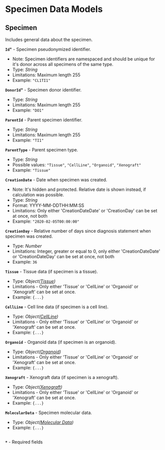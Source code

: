 # Specimen Data Models

## Specimen
Includes general data about the specimen.

**`Id`*** - Specimen pseudonymized identifier.
- Note: Specimen identifiers are namespaced and should be unique for it's donor across all specimens of the same type.
- Type: _String_
- Limitations: Maximum length 255
- Example: `"CL1TI1"`

**`DonorId`*** - Specimen donor identifier.
- Type: _String_
- Limitations: Maximum length 255
- Example: `"DO1"`

**`ParentId`** - Parent specimen identifier.
- Type: _String_
- Limitations: Maximum length 255
- Example: `"TI1"`

**`ParentType`** - Parent specimen type.
- Type: _String_
- Possible values: `"Tissue"`, `"CellLine"`, `"Organoid"`, `"Xenograft"`
- Example: `"Tissue"`

**`CreationDate`** - Date when specimen was created.
- Note: It's hidden and protected. Relative date is shown instead, if calculation was possible.
- Type: _String_
- Format: YYYY-MM-DDTHH:MM:SS
- Limitations: Only either 'CreationDateDate' or 'CreationDay' can be set at once, not both
- Example: `"2020-02-05T00:00:00"`

**`CreationDay`** - Relative number of days since diagnosis statement when specimen was created.
- Type: _Number_
- Limitations: Integer, greater or equal to 0, only either 'CreationDateDate' or 'CreationDateDay' can be set at once, not both
- Example: `36`

**`Tissue`** - Tissue data (if specimen is a tissue).
- Type: _Object([Tissue](https://github.com/dkfz-unite/unite-specimens-feed/blob/main/Docs/api-specimens-models-tissue.md))_
- Limitations - Only either 'Tissue' or 'CellLine' or 'Organoid' or 'Xenograft' can be set at once.
- Example: `{...}`

**`CellLine`** - Cell line data (if specimen is a cell line).
- Type: _Object([CellLine](https://github.com/dkfz-unite/unite-specimens-feed/blob/main/Docs/api-specimens-models-cellline.md))_
- Limitations - Only either 'Tissue' or 'CellLine' or 'Organoid' or 'Xenograft' can be set at once.
- Example: `{...}`

**`Organoid`** - Organoid data (if specimen is an organoid).
- Type: _Object([Organoid](https://github.com/dkfz-unite/unite-specimens-feed/blob/main/Docs/api-specimens-models-organoid.md))_
- Limitations - Only either 'Tissue' or 'CellLine' or 'Organoid' or 'Xenograft' can be set at once.
- Example: `{...}`

**`Xenograft`** - Xenograft data (if specimen is a xenograft).
- Type: _Object([Xenograft](https://github.com/dkfz-unite/unite-specimens-feed/blob/main/Docs/api-specimens-models-xenograft.md))_
- Limitations - Only either 'Tissue' or 'CellLine' or 'Organoid' or 'Xenograft' can be set at once.
- Example: `{...}`

**`MolecularData`** - Specimen molecular data.
- Type: _Object([Molecular Data](https://github.com/dkfz-unite/unite-specimens-feed/blob/main/Docs/api-specimens-models-molecular.md))_
- Example: `{...}`

##
**`*`** - Required fields
